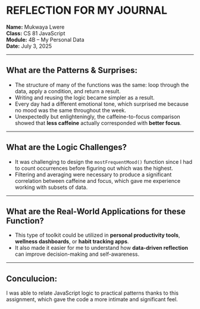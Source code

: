 # REFLECTION FOR MY JOURNAL

**Name:** Mukwaya Lwere  
**Class:** CS 81 JavaScript  
**Module:** 4B – My Personal Data  
**Date:** July 3, 2025

---

## What are the Patterns & Surprises:

- The structure of many of the functions was the same: loop through the data, apply a condition, and return a result. 
- Writing and reusing the logic became simpler as a result.
- Every day had a different emotional tone, which surprised me because no mood was the same throughout the week.
- Unexpectedly but enlighteningly, the caffeine-to-focus comparison showed that **less caffeine** actually corresponded with **better focus**.

---

## What are the Logic Challenges?

- It was challenging to design the `mostFrequentMood()` function since I had to count occurrences before figuring out which was the highest.
- Filtering and averaging were necessary to produce a significant correlation between caffeine and focus, which gave me experience working with subsets of data.

---

## What are the Real-World Applications for these Function?

- This type of toolkit could be utilized in **personal productivity tools**, **wellness dashboards**, or **habit tracking apps**.
- It also made it easier for me to understand how **data-driven reflection** can improve decision-making and self-awareness.

---

## Conculucion:
I was able to relate JavaScript logic to practical patterns thanks to this assignment, which gave the code a more intimate and significant feel.
